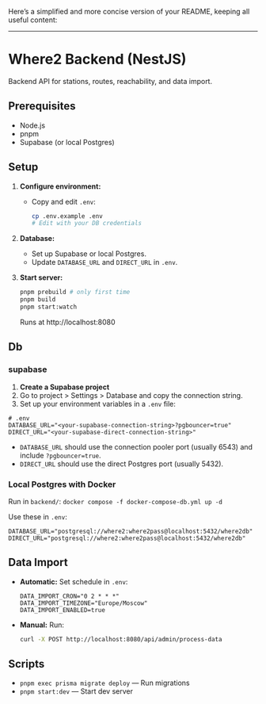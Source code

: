 Here’s a simplified and more concise version of your README, keeping all useful content:

---

# Where2 Backend (NestJS)

Backend API for stations, routes, reachability, and data import.

## Prerequisites

- Node.js
- pnpm
- Supabase (or local Postgres)

## Setup

1. **Configure environment:**
   - Copy and edit `.env`:
     ```bash
     cp .env.example .env
     # Edit with your DB credentials
     ```

3. **Database:**
   - Set up Supabase or local Postgres.
   - Update `DATABASE_URL` and `DIRECT_URL` in `.env`.

4. **Start server:**
   ```bash
   pnpm prebuild # only first time
   pnpm build
   pnpm start:watch
   ```
   Runs at http://localhost:8080

## Db

### supabase

1. **Create a Supabase project**
2. Go to project > Settings > Database and copy the connection string.
3. Set up your environment variables in a `.env` file:

```
# .env
DATABASE_URL="<your-supabase-connection-string>?pgbouncer=true"
DIRECT_URL="<your-supabase-direct-connection-string>"
```

- `DATABASE_URL` should use the connection pooler port (usually 6543) and include `?pgbouncer=true`.
- `DIRECT_URL` should use the direct Postgres port (usually 5432).

### Local Postgres with Docker

Run in `backend/`: `docker compose -f docker-compose-db.yml up -d`

Use these in `.env`:

```
DATABASE_URL="postgresql://where2:where2pass@localhost:5432/where2db"
DIRECT_URL="postgresql://where2:where2pass@localhost:5432/where2db"
```

## Data Import

- **Automatic:** Set schedule in `.env`:
  ```
  DATA_IMPORT_CRON="0 2 * * *"
  DATA_IMPORT_TIMEZONE="Europe/Moscow"
  DATA_IMPORT_ENABLED=true
  ```
- **Manual:** Run:
  ```bash
  curl -X POST http://localhost:8080/api/admin/process-data
  ```

## Scripts

- `pnpm exec prisma migrate deploy` — Run migrations
- `pnpm start:dev` — Start dev server

